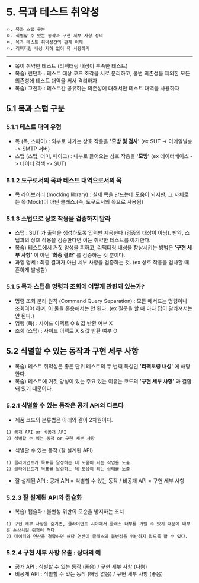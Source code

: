 # 5. 목과 테스트 취약성

```
ㅁ. 목과 스텁 구분
ㅁ. 식별할 수 있는 동작과 구현 세부 사항 정의
ㅁ. 목과 테스트 취약성간의 관계 이해
ㅁ. 리팩터링 내성 저하 없이 목 사용하기
```
---
- 목이 취약한 테스트 (리팩터링 내성이 부족한 테스트)
- 복습) 런던파 : 테스트 대상 코드 조각을 서로 분리하고, 불변 의존성을 제외한 모든 의존성에 테스트 대역을 써서 격리하자
- 복습) 고전파 : 테스트간 공유하는 의존성에 대해서만 테스트 대역을 사용하자

## 5.1 목과 스텁 구분
### 5.1.1 테스트 대역 유형
- 목 (목, 스파이) : 외부로 나가는 상호 작용을 **'모방 및 검사'** (ex SUT -> 이메일발송 -> SMTP 서버)
- 스텁 (스텁, 더미, 페이크) : 내부로 들어오는 상호 작용을 **'모방'** (ex 데이터베이스 -> 데이터 검색 -> SUT)
### 5.1.2 도구로서의 목과 테스트 대역으로서의 목
- 목 라이브러리 (mocking library) : 실제 목을 만드는데 도움이 되지만, 그 자체로는 목(Mock)이 아닌 클래스.(즉, 도구로서의 목으로 사용됨)
### 5.1.3 스텁으로 상호 작용을 검증하지 말라
- 스텁 : SUT 가 출력을 생성하도록 입력만 제공한다 (검증의 대상이 아님). 만약, 스텁과의 상호 작용을 검증한다면 이는 취약한 테스트를 야기한다.
- 복습) 테스트에서 거짓 양성을 피하고, 리팩터링 내성을 향상시키는 방법은 **'구현 세부 사항'** 이 아닌 **'최종 결과'** 를 검증하는 것 뿐이다.
- 과잉 명세 : 최종 결과가 아닌 세부 사항을 검증하는 것. (ex 상호 작용을 검사할 때 흔하게 발생함)
### 5.1.5 목과 스텁은 명령과 조회에 어떻게 관련돼 있는가?
- 명령 조회 분리 원칙 (Command Query Separation) : 모든 메서드는 명령이나 조회여야 하며, 이 둘을 혼용해서는 안 된다. (ex 질문을 할 때 마다 답이 달라져서는 안 된다.)
- 명령 (목) : 사이드 이펙트 O & 값 반환 여부 X
- 조회 (스텁) : 사이드 이펙트 X & 값 반환 여부 O

## 5.2 식별할 수 있는 동작과 구현 세부 사항
- 복습) 테스트 취약성은 좋은 단위 테스트의 두 번째 특성인 **'리팩토링 내성'** 에 해당한다.
- 복습) 테스트에 거짓 양성이 있는 주요 있는 이유는 코드의 **'구현 세부 사항'** 과 결합돼 있기 때문이다.

### 5.2.1 식별할 수 있는 동작은 공개 API와 다르다
- 제품 코드의 분류법은 아래와 같이 2차원이다.
```
1) 공개 API or 비공개 API
2) 식별할 수 있는 동작 or 구현 세부 사항
```
- 식별할 수 있는 동작 (잘 설계된 API)
```
1) 클라이언트가 목표를 달성하는 데 도움이 되는 작업을 노출
2) 클라이언트가 목표를 달성하는 데 도움이 되는 상태를 노출
```
- 잘 설계된 API : 공개 API = 식별할 수 있는 동작 / 비공개 API = 구현 세부 사항

### 5.2.3 잘 설계된 API와 캡슐화
- 복습) 캡슐화 : 불변성 위반의 모순을 방지하는 조치 
```
1) 구현 세부 사항을 숨기면, 클라이언트 시야에서 클래스 내부를 가릴 수 있기 때문에 내부를 손상시킬 위험이 적다
2) 데이터와 연산을 결합하면 해당 연산이 클래스의 불변성을 위반하지 않도록 할 수 있다.
```
### 5.2.4 구현 세부 사항 유출 : 상태의 예
- 공개 API : 식별할 수 있는 동작 (좋음) / 구현 세부 사항 (나쁨)
- 비공개 API : 식별할 수 있는 동작 (해당 없음) / 구현 세부 사항 (좋음)